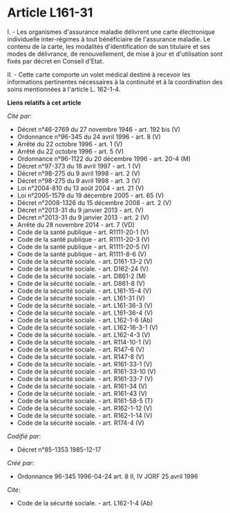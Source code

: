 # Article L161-31

I. - Les organismes d'assurance maladie délivrent une carte électronique individuelle inter-régimes à tout bénéficiaire de
l'assurance maladie. Le contenu de la carte, les modalités d'identification de son titulaire et ses modes de délivrance, de
renouvellement, de mise à jour et d'utilisation sont fixés par décret en Conseil d'Etat.

II. - Cette carte comporte un volet médical destiné à recevoir les informations pertinentes nécessaires à la continuité et à
la coordination des soins mentionnées à l'article L. 162-1-4.

**Liens relatifs à cet article**

_Cité par_:

  - Décret n°46-2769 du 27 novembre 1946 - art. 192 bis (V)
  - Ordonnance n°96-345 du 24 avril 1996 - art. 8 (V)
  - Arrêté du 22 octobre 1996 - art. 1 (V)
  - Arrêté du 22 octobre 1996 - art. 5 (V)
  - Ordonnance n°96-1122 du 20 décembre 1996 - art. 20-4 (M)
  - Décret n°97-373 du 18 avril 1997 - art. 1 (V)
  - Décret n°98-275 du 9 avril 1998 - art. 2 (V)
  - Décret n°98-275 du 9 avril 1998 - art. 3 (V)
  - Loi n°2004-810 du 13 août 2004 - art. 21 (V)
  - Loi n°2005-1579 du 19 décembre 2005 - art. 65 (V)
  - Décret n°2008-1326 du 15 décembre 2008 - art. 2 (V)
  - Décret n°2013-31 du 9 janvier 2013 - art. (V)
  - Décret n°2013-31 du 9 janvier 2013 - art. 2 (V)
  - Arrêté du 28 novembre 2014 - art. 7 (VD)
  - Code de la santé publique - art. R1111-20-1 (V)
  - Code de la santé publique - art. R1111-20-3 (V)
  - Code de la santé publique - art. R1111-20-5 (V)
  - Code de la santé publique - art. R1111-8-6 (V)
  - Code de la sécurité sociale. - art. D161-13-2 (V)
  - Code de la sécurité sociale. - art. D162-24 (V)
  - Code de la sécurité sociale. - art. D861-2 (M)
  - Code de la sécurité sociale. - art. D861-8 (V)
  - Code de la sécurité sociale. - art. L161-15-4 (V)
  - Code de la sécurité sociale. - art. L161-31 (V)
  - Code de la sécurité sociale. - art. L161-36-3 (V)
  - Code de la sécurité sociale. - art. L161-36-4 (V)
  - Code de la sécurité sociale. - art. L162-1-6 (Ab)
  - Code de la sécurité sociale. - art. L162-16-3-1 (V)
  - Code de la sécurité sociale. - art. L162-4-3 (V)
  - Code de la sécurité sociale. - art. R114-10-1 (V)
  - Code de la sécurité sociale. - art. R147-6 (V)
  - Code de la sécurité sociale. - art. R147-8 (V)
  - Code de la sécurité sociale. - art. R161-33-1 (V)
  - Code de la sécurité sociale. - art. R161-33-10 (V)
  - Code de la sécurité sociale. - art. R161-33-7 (V)
  - Code de la sécurité sociale. - art. R161-34 (V)
  - Code de la sécurité sociale. - art. R161-43 (V)
  - Code de la sécurité sociale. - art. R161-58-5 (T)
  - Code de la sécurité sociale. - art. R162-1-12 (V)
  - Code de la sécurité sociale. - art. R162-1-14 (V)
  - Code de la sécurité sociale. - art. R174-4 (V)

_Codifié par_:

  - Décret n°85-1353 1985-12-17

_Créé par_:

  - Ordonnance 96-345 1996-04-24 art. 8 II, IV JORF 25 avril 1996

_Cite_:

  - Code de la sécurité sociale. - art. L162-1-4 (Ab)
